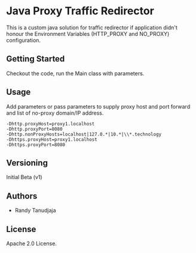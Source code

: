 # Java Proxy Traffic Redirector

This is a custom java solution for traffic redirector if application didn't honour the Environment Variables (HTTP_PROXY and NO_PROXY) configuration.

## Getting Started

Checkout the code, run the Main class with parameters.

## Usage

Add parameters or pass parameters to supply proxy host and port forward and list of no-proxy domain/IP address.

```
-Dhttp.proxyHost=proxy1.localhost
-Dhttp.proxyPort=8080
-Dhttp.nonProxyHosts=localhost|127.0.*|10.*|\\*.technology
-Dhttps.proxyHost=proxy1.localhost
-Dhttps.proxyPort=8080
```

## Versioning

Initial Beta (v1)

## Authors

* Randy Tanudjaja 

## License

Apache 2.0 License.

